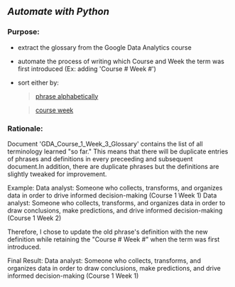 ## *Automate with Python*
### Purpose:
- extract the glossary from the Google Data Analytics course 
- automate the process of writing which Course and Week the term was first introduced (Ex: adding 'Course # Week #')
- sort either by:
	> [phrase alphabetically](https://github.com/dalealberto/Case_Study_GDA/blob/main/GDA_Glossary_Sorted_By_Phrase.txt)
 
	> [course week](https://github.com/dalealberto/Case_Study_GDA/blob/main/GDA_Glossary_Sorted_By_Course_Week.txt)

### Rationale:

Document 'GDA_Course_1_Week_3_Glossary' contains the list of all terminology learned "so far."
This means that there will be duplicate entries of phrases and definitions in every preceeding and subsequent document.In addition, there are duplicate phrases but the definitions are slightly tweaked for improvement.

Example:
Data analyst: Someone who collects, transforms, and organizes data in order to drive informed decision-making (Course 1 Week 1)
Data analyst: Someone who collects, transforms, and organizes data in order to draw conclusions, make predictions, and drive informed decision-making (Course 1 Week 2)

Therefore, I chose to update the old phrase's definition with the new definition while retaining the "Course # Week #" when the term was first introduced. 

Final Result:
Data analyst: Someone who collects, transforms, and organizes data in order to draw conclusions, make predictions, and drive informed decision-making (Course 1 Week 1)
